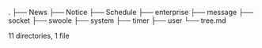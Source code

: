 .
├── News
├── Notice
├── Schedule
├── enterprise
├── message
├── socket
├── swoole
├── system
├── timer
├── user
└── tree.md

11 directories, 1 file
